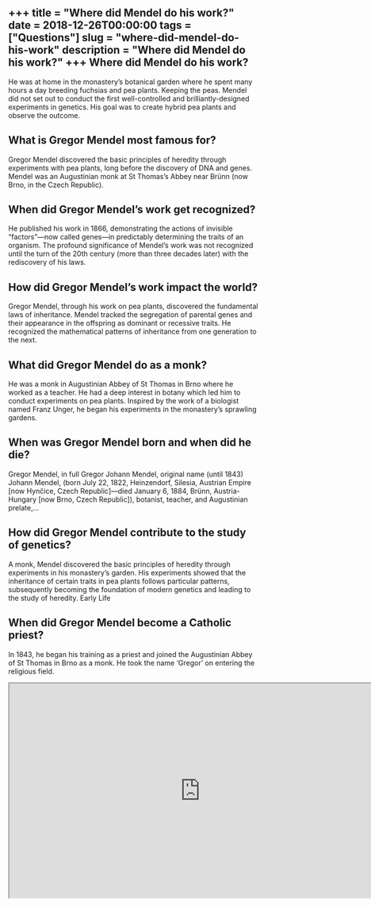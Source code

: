 +++
title = "Where did Mendel do his work?"
date = 2018-12-26T00:00:00
tags = ["Questions"]
slug = "where-did-mendel-do-his-work"
description = "Where did Mendel do his work?"
+++
Where did Mendel do his work?
-----------------------------

He was at home in the monastery’s botanical garden where he spent many hours a day breeding fuchsias and pea plants. Keeping the peas. Mendel did not set out to conduct the first well-controlled and brilliantly-designed experiments in genetics. His goal was to create hybrid pea plants and observe the outcome.

What is Gregor Mendel most famous for?
--------------------------------------

Gregor Mendel discovered the basic principles of heredity through experiments with pea plants, long before the discovery of DNA and genes. Mendel was an Augustinian monk at St Thomas’s Abbey near Brünn (now Brno, in the Czech Republic).

When did Gregor Mendel’s work get recognized?
---------------------------------------------

He published his work in 1866, demonstrating the actions of invisible “factors”—now called genes—in predictably determining the traits of an organism. The profound significance of Mendel’s work was not recognized until the turn of the 20th century (more than three decades later) with the rediscovery of his laws.

How did Gregor Mendel’s work impact the world?
----------------------------------------------

Gregor Mendel, through his work on pea plants, discovered the fundamental laws of inheritance. Mendel tracked the segregation of parental genes and their appearance in the offspring as dominant or recessive traits. He recognized the mathematical patterns of inheritance from one generation to the next.

What did Gregor Mendel do as a monk?
------------------------------------

He was a monk in Augustinian Abbey of St Thomas in Brno where he worked as a teacher. He had a deep interest in botany which led him to conduct experiments on pea plants. Inspired by the work of a biologist named Franz Unger, he began his experiments in the monastery’s sprawling gardens.

When was Gregor Mendel born and when did he die?
------------------------------------------------

Gregor Mendel, in full Gregor Johann Mendel, original name (until 1843) Johann Mendel, (born July 22, 1822, Heinzendorf, Silesia, Austrian Empire \[now Hynčice, Czech Republic\]—died January 6, 1884, Brünn, Austria-Hungary \[now Brno, Czech Republic\]), botanist, teacher, and Augustinian prelate,…

How did Gregor Mendel contribute to the study of genetics?
----------------------------------------------------------

A monk, Mendel discovered the basic principles of heredity through experiments in his monastery’s garden. His experiments showed that the inheritance of certain traits in pea plants follows particular patterns, subsequently becoming the foundation of modern genetics and leading to the study of heredity. Early Life

When did Gregor Mendel become a Catholic priest?
------------------------------------------------

In 1843, he began his training as a priest and joined the Augustinian Abbey of St Thomas in Brno as a monk. He took the name ‘Gregor’ on entering the religious field.

<iframe allow="accelerometer; autoplay; clipboard-write; encrypted-media; gyroscope; picture-in-picture" allowfullscreen="" class="__youtube_prefs__  epyt-is-override  no-lazyload" data-no-lazy="1" data-origheight="433" data-origwidth="770" data-skipgform_ajax_framebjll="" height="433" id="_ytid_15625" loading="lazy" src="https://www.youtube.com/embed/QmSJGhPTB5E?enablejsapi=1&autoplay=0&cc_load_policy=0&cc_lang_pref=&iv_load_policy=1&loop=0&modestbranding=0&rel=1&fs=1&playsinline=0&autohide=2&theme=dark&color=red&controls=1&" title="YouTube player" width="770"></iframe>